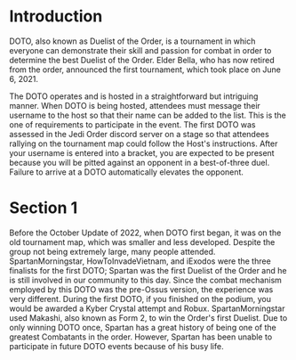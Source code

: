 # Introduction
DOTO, also known as Duelist of the Order, is a tournament in which everyone can demonstrate their skill and passion for combat in order to determine the best Duelist of the Order.
Elder Bella, who has now retired from the order, announced the first tournament, which took place on June 6, 2021.
 

The DOTO operates and is hosted in a straightforward but intriguing manner.
When DOTO is being hosted, attendees must message their username to the host so that their name can be added to the list.
This is the one of requirements to participate in the event.
The first DOTO was assessed in the Jedi Order discord server on a stage so that attendees rallying on the tournament map could follow the Host's instructions.
  After your username is entered into a bracket, you are expected to be present because you will be pitted against an opponent in a best-of-three duel.
Failure to arrive at a DOTO automatically elevates the opponent.

# Section 1
Before the October Update of 2022, when DOTO first began, it was on the old tournament map, which was smaller and less developed.
Despite the group not being extremely large, many people attended.
SpartanMorningstar, HowToInvadeVietnam, and iExodos were the three finalists for the first DOTO; Spartan was the first Duelist of the Order and he is still involved in our community to this day.
Since the combat mechanism employed by this DOTO was the pre-Ossus version, the experience was very different.
During the first DOTO, if you finished on the podium, you would be awarded a Kyber Crystal attempt and Robux.
SpartanMorningstar used Makashi, also known as Form 2, to win the Order's first Duelist.
Due to only winning DOTO once, Spartan has a great history of being one of the greatest Combatants in the order.
However, Spartan has been unable to participate in future DOTO events because of his busy life.